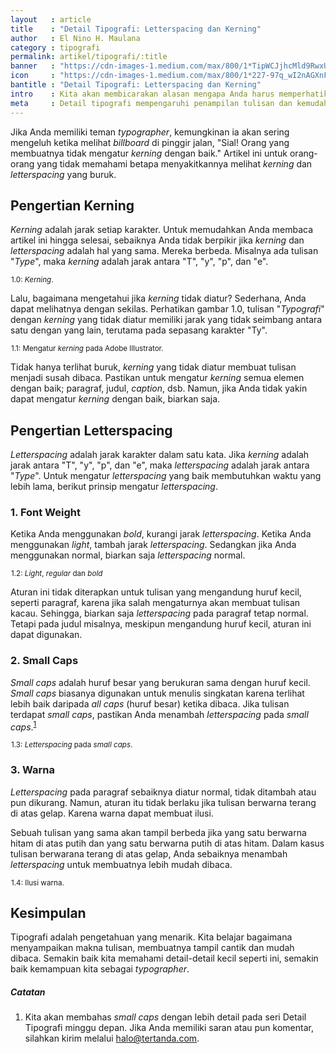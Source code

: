 ```yaml
---
layout   : article
title    : "Detail Tipografi: Letterspacing dan Kerning"
author   : El Nino H. Maulana
category : tipografi
permalink: artikel/tipografi/:title
banner   : "https://cdn-images-1.medium.com/max/800/1*TipWCJjhcMld9RwxUirFoA.png"
icon     : "https://cdn-images-1.medium.com/max/800/1*227-97q_wI2nAGXnF71h1g.png"
bantitle : "Detail Tipografi: Letterspacing dan Kerning"
intro    : Kita akan membicarakan alasan mengapa Anda harus memperhatikan pasangan karakter spesial, seperti &ldquo;Ty&rdquo;, &ldquo;To&rdquo;, dsb.
meta     : Detail tipografi mempengaruhi penampilan tulisan dan kemudahan seseorang untuk membacanya. Dalam artikel ini, kita akan membicarakan letterspacing dan kerning.
---
```


Jika Anda memiliki teman *typographer*, kemungkinan ia akan sering mengeluh ketika melihat *billboard* di pinggir jalan, "Sial! Orang yang membuatnya tidak mengatur *kerning* dengan baik." Artikel ini untuk orang-orang yang tidak memahami betapa menyakitkannya melihat *kerning* dan *letterspacing* yang buruk.

## Pengertian Kerning

*Kerning* adalah jarak setiap karakter. Untuk memudahkan Anda membaca artikel ini hingga selesai, sebaiknya Anda tidak berpikir jika *kerning* dan *letterspacing* adalah hal yang sama. Mereka berbeda. Misalnya ada tulisan "*Type*", maka *kerning* adalah jarak antara "T", "y", "p", dan "e".

<img src="data:image/png;base64,R0lGODlhAQABAAD/ACwAAAAAAQABAAACADs=" data-src="https://cdn-images-1.medium.com/max/720/1*k2VSxrTHYmzzitmnRe32zA.png" alt="Kerning." title="Kerning."><small class="site-article__caption">1.0: <em>Kerning</em>.</small>

Lalu, bagaimana mengetahui jika *kerning* tidak diatur? Sederhana, Anda dapat melihatnya dengan sekilas. Perhatikan gambar 1.0, tulisan "*Typografi*" dengan *kerning* yang tidak diatur memiliki jarak yang tidak seimbang antara satu dengan yang lain, terutama pada sepasang karakter "Ty".

<img src="data:image/png;base64,R0lGODlhAQABAAD/ACwAAAAAAQABAAACADs=" data-src="https://cdn-images-1.medium.com/max/720/1*axkhIcc5YUZo-6PDLiK2fQ.png" alt="Mengatur kerning pada Adobe Illustrator." title="Mengatur kerning pada Adobe Illustrator."><small class="site-article__caption">1.1: Mengatur <em>kerning</em> pada Adobe Illustrator.</small>

Tidak hanya terlihat buruk, *kerning* yang tidak diatur membuat tulisan menjadi susah dibaca. Pastikan untuk mengatur *kerning* semua elemen dengan baik; paragraf, judul, *caption*, dsb. Namun, jika Anda tidak yakin dapat mengatur *kerning* dengan baik, biarkan saja.

## Pengertian Letterspacing

*Letterspacing* adalah jarak karakter dalam satu kata. Jika *kerning* adalah jarak antara "T", "y", "p", dan "e", maka *letterspacing* adalah jarak antara "*Type*". Untuk mengatur *letterspacing* yang baik membutuhkan waktu yang lebih lama, berikut prinsip mengatur *letterspacing*.

### 1. Font Weight

Ketika Anda menggunakan *bold*, kurangi jarak *letterspacing*. Ketika Anda menggunakan *light*, tambah jarak *letterspacing*. Sedangkan jika Anda menggunakan normal, biarkan saja *letterspacing* normal.

<img src="data:image/png;base64,R0lGODlhAQABAAD/ACwAAAAAAQABAAACADs=" data-src="https://cdn-images-1.medium.com/max/720/1*fi9wTD3EUyD3PFzki6BPYw.png" alt="Mengatur letterspacing." title="Mengatur letterspacing."><small class="site-article__caption">1.2: <em>Light</em>, <em>regular</em> dan <em>bold</em></small>

Aturan ini tidak diterapkan untuk tulisan yang mengandung huruf kecil, seperti paragraf, karena jika salah mengaturnya akan membuat tulisan kacau. Sehingga, biarkan saja *letterspacing* pada paragraf tetap normal. Tetapi pada judul misalnya, meskipun mengandung huruf kecil, aturan ini dapat digunakan.

### 2. Small Caps

*Small caps* adalah huruf besar yang berukuran sama dengan huruf kecil. *Small caps* biasanya digunakan untuk menulis singkatan karena terlihat lebih baik daripada *all caps* (huruf besar) ketika dibaca. Jika tulisan terdapat *small caps*, pastikan Anda menambah *letterspacing* pada *small caps*.<sup><a href="#fn:1" title="Catatan Nr.1">1</a></sup>

<img src="data:image/png;base64,R0lGODlhAQABAAD/ACwAAAAAAQABAAACADs=" data-src="https://cdn-images-1.medium.com/max/720/1*za75ZDA2qAS_5l6zikRPsw.png" alt="Letterspacing pada small caps." title="Letterspacing pada small caps."><small class="site-article__caption">1.3: <em>Letterspacing</em> pada <em>small caps</em>.</small>

### 3. Warna

*Letterspacing* pada paragraf sebaiknya diatur normal, tidak ditambah atau pun dikurang. Namun, aturan itu tidak berlaku jika tulisan berwarna terang di atas gelap. Karena warna dapat membuat ilusi.

Sebuah tulisan yang sama akan tampil berbeda jika yang satu berwarna hitam di atas putih dan yang satu berwarna putih di atas hitam. Dalam kasus tulisan berwarana terang di atas gelap, Anda sebaiknya menambah *letterspacing* untuk membuatnya lebih mudah dibaca.

<img src="data:image/png;base64,R0lGODlhAQABAAD/ACwAAAAAAQABAAACADs=" data-src="https://cdn-images-1.medium.com/max/720/1*BWsflrc0K-jC7dEa94wX4w.png" alt="Ilusi warna." title="Ilusi warna."><small class="site-article__caption">1.4: Ilusi warna.</small>

## Kesimpulan

Tipografi adalah pengetahuan yang menarik. Kita belajar bagaimana menyampaikan makna tulisan, membuatnya tampil cantik dan mudah dibaca. Semakin baik kita memahami detail-detail kecil seperti ini, semakin baik kemampuan kita sebagai *typographer*.

##### Catatan

<ol>
    <li id="fn:1">
        Kita akan membahas <em>small caps</em> dengan lebih detail pada seri Detail Tipografi minggu depan. Jika Anda memiliki saran atau pun komentar, silahkan kirim melalui <a href="mailto:halo@tertanda.com" title="Kirim Email">halo@tertanda.com</a>.
    </li>
</ol>
